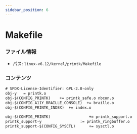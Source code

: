 ```yaml
---
sidebar_position: 6
---
```

# Makefile

### ファイル情報

- パス: `linux-v6.12/kernel/printk/Makefile`

### コンテンツ

```txt
# SPDX-License-Identifier: GPL-2.0-only
obj-y	= printk.o
obj-$(CONFIG_PRINTK)	+= printk_safe.o nbcon.o
obj-$(CONFIG_A11Y_BRAILLE_CONSOLE)	+= braille.o
obj-$(CONFIG_PRINTK_INDEX)	+= index.o

obj-$(CONFIG_PRINTK)                 += printk_support.o
printk_support-y	             := printk_ringbuffer.o
printk_support-$(CONFIG_SYSCTL)	     += sysctl.o

```
